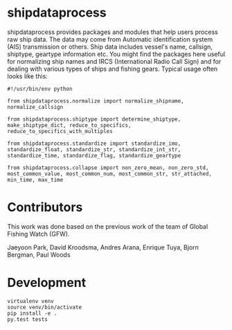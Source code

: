 # shipdataprocess

shipdataprocess provides packages and modules that help users process raw ship data. The data may come from Automatic identification system (AIS) transmission or others. Ship data includes vessel's name, callsign, shiptype, geartype information etc. You might find the packages here useful for normalizing ship names and IRCS (International Radio Call Sign) and for dealing with various types of ships and fishing gears. Typical usage often looks like this:

    #!/usr/bin/env python

    from shipdataprocess.normalize import normalize_shipname, normalize_callsign

    from shipdataprocess.shiptype import determine_shiptype, make_shiptype_dict, reduce_to_specifics, reduce_to_specifics_with_multiples

    from shipdataprocess.standardize import standardize_imo, standardize_float, standardize_str, standardize_int_str, standardize_time, standardize_flag, standardize_geartype

    from shipdataprocess.collapse import non_zero_mean, non_zero_std, most_common_value, most_common_num, most_common_str, str_attached, min_time, max_time


# Contributors
This work was done based on the previous work of the team of Global Fishing Watch (GFW).

Jaeyoon Park, 
David Kroodsma,
Andres Arana,
Enrique Tuya,
Bjorn Bergman,
Paul Woods

# Development

```
virtualenv venv
source venv/bin/activate
pip install -e .
py.test tests
```
